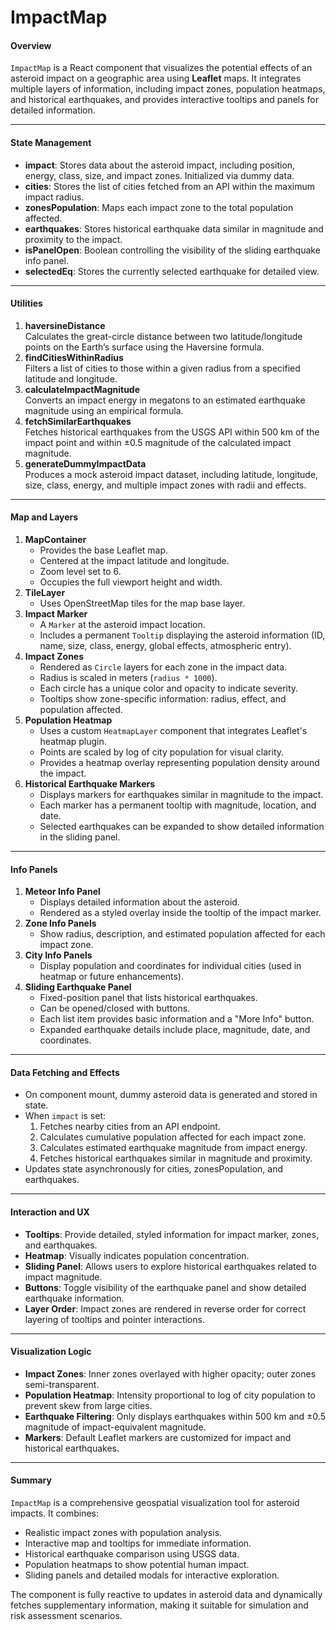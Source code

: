 # ImpactMap

#### Overview

`ImpactMap` is a React component that visualizes the potential effects of an asteroid impact on a geographic area using **Leaflet** maps. It integrates multiple layers of information, including impact zones, population heatmaps, and historical earthquakes, and provides interactive tooltips and panels for detailed information.

***

#### State Management

* **impact**: Stores data about the asteroid impact, including position, energy, class, size, and impact zones. Initialized via dummy data.
* **cities**: Stores the list of cities fetched from an API within the maximum impact radius.
* **zonesPopulation**: Maps each impact zone to the total population affected.
* **earthquakes**: Stores historical earthquake data similar in magnitude and proximity to the impact.
* **isPanelOpen**: Boolean controlling the visibility of the sliding earthquake info panel.
* **selectedEq**: Stores the currently selected earthquake for detailed view.

***

#### Utilities

1. **haversineDistance**\
   Calculates the great-circle distance between two latitude/longitude points on the Earth’s surface using the Haversine formula.
2. **findCitiesWithinRadius**\
   Filters a list of cities to those within a given radius from a specified latitude and longitude.
3. **calculateImpactMagnitude**\
   Converts an impact energy in megatons to an estimated earthquake magnitude using an empirical formula.
4. **fetchSimilarEarthquakes**\
   Fetches historical earthquakes from the USGS API within 500 km of the impact point and within ±0.5 magnitude of the calculated impact magnitude.
5. **generateDummyImpactData**\
   Produces a mock asteroid impact dataset, including latitude, longitude, size, class, energy, and multiple impact zones with radii and effects.

***

#### Map and Layers

1. **MapContainer**
   * Provides the base Leaflet map.
   * Centered at the impact latitude and longitude.
   * Zoom level set to 6.
   * Occupies the full viewport height and width.
2. **TileLayer**
   * Uses OpenStreetMap tiles for the map base layer.
3. **Impact Marker**
   * A `Marker` at the asteroid impact location.
   * Includes a permanent `Tooltip` displaying the asteroid information (ID, name, size, class, energy, global effects, atmospheric entry).
4. **Impact Zones**
   * Rendered as `Circle` layers for each zone in the impact data.
   * Radius is scaled in meters (`radius * 1000`).
   * Each circle has a unique color and opacity to indicate severity.
   * Tooltips show zone-specific information: radius, effect, and population affected.
5. **Population Heatmap**
   * Uses a custom `HeatmapLayer` component that integrates Leaflet's heatmap plugin.
   * Points are scaled by log of city population for visual clarity.
   * Provides a heatmap overlay representing population density around the impact.
6. **Historical Earthquake Markers**
   * Displays markers for earthquakes similar in magnitude to the impact.
   * Each marker has a permanent tooltip with magnitude, location, and date.
   * Selected earthquakes can be expanded to show detailed information in the sliding panel.

***

#### Info Panels

1. **Meteor Info Panel**
   * Displays detailed information about the asteroid.
   * Rendered as a styled overlay inside the tooltip of the impact marker.
2. **Zone Info Panels**
   * Show radius, description, and estimated population affected for each impact zone.
3. **City Info Panels**
   * Display population and coordinates for individual cities (used in heatmap or future enhancements).
4. **Sliding Earthquake Panel**
   * Fixed-position panel that lists historical earthquakes.
   * Can be opened/closed with buttons.
   * Each list item provides basic information and a "More Info" button.
   * Expanded earthquake details include place, magnitude, date, and coordinates.

***

#### Data Fetching and Effects

* On component mount, dummy asteroid data is generated and stored in state.
* When `impact` is set:
  1. Fetches nearby cities from an API endpoint.
  2. Calculates cumulative population affected for each impact zone.
  3. Calculates estimated earthquake magnitude from impact energy.
  4. Fetches historical earthquakes similar in magnitude and proximity.
* Updates state asynchronously for cities, zonesPopulation, and earthquakes.

***

#### Interaction and UX

* **Tooltips**: Provide detailed, styled information for impact marker, zones, and earthquakes.
* **Heatmap**: Visually indicates population concentration.
* **Sliding Panel**: Allows users to explore historical earthquakes related to impact magnitude.
* **Buttons**: Toggle visibility of the earthquake panel and show detailed earthquake information.
* **Layer Order**: Impact zones are rendered in reverse order for correct layering of tooltips and pointer interactions.

***

#### Visualization Logic

* **Impact Zones**: Inner zones overlayed with higher opacity; outer zones semi-transparent.
* **Population Heatmap**: Intensity proportional to log of city population to prevent skew from large cities.
* **Earthquake Filtering**: Only displays earthquakes within 500 km and ±0.5 magnitude of impact-equivalent magnitude.
* **Markers**: Default Leaflet markers are customized for impact and historical earthquakes.

***

#### Summary

`ImpactMap` is a comprehensive geospatial visualization tool for asteroid impacts. It combines:

* Realistic impact zones with population analysis.
* Interactive map and tooltips for immediate information.
* Historical earthquake comparison using USGS data.
* Population heatmaps to show potential human impact.
* Sliding panels and detailed modals for interactive exploration.

The component is fully reactive to updates in asteroid data and dynamically fetches supplementary information, making it suitable for simulation and risk assessment scenarios.
